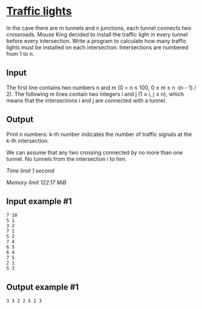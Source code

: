 # [Traffic lights](https://www.e-olymp.com/en/contests/9060/problems/78598)

In the cave there are m tunnels and n junctions, each tunnel connects two crossroads. Mouse King decided to install the traffic light in every tunnel before every intersection. Write a program to calculate how many traffic lights must be installed on each intersection. Intersections are numbered from 1 to n.

## Input

The first line contains two numbers n and m (0 < n ≤ 100, 0 ≤ m ≤ n ·(n - 1) / 2). The following m lines contain two integers i and j (1 ≤ i, j ≤ n), which means that the intersections i and j are connected with a tunnel.

## Output

Print n numbers: k-th number indicates the number of traffic signals at the k-th intersection.

We can assume that any two crossing connected by no more than one tunnel. No tunnels from the intersection i to him.

_Time limit 1 second_

_Memory limit 122.17 MiB_

## Input example #1
```
7 10
5 1
3 2
7 1
5 2
7 4
6 5
6 4
7 5
2 1
5 3
```

## Output example #1
```
3 3 2 2 5 2 3
```
